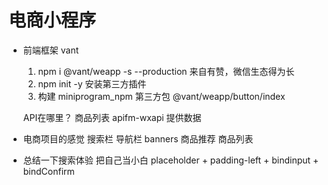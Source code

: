 # 电商小程序

  - 前端框架 vant 
    1. npm i @vant/weapp -s --production
    来自有赞，微信生态得为长
    2. npm init -y
    安装第三方插件 
    3. 构建
    miniprogram_npm 第三方包
    @vant/weapp/button/index  

    API在哪里？
    商品列表 
    apifm-wxapi  提供数据


- 电商项目的感觉
  搜索栏 
  导航栏
  banners
  商品推荐
  商品列表

- 总结一下搜索体验 把自己当小白
  placeholder + padding-left + bindinput + bindConfirm